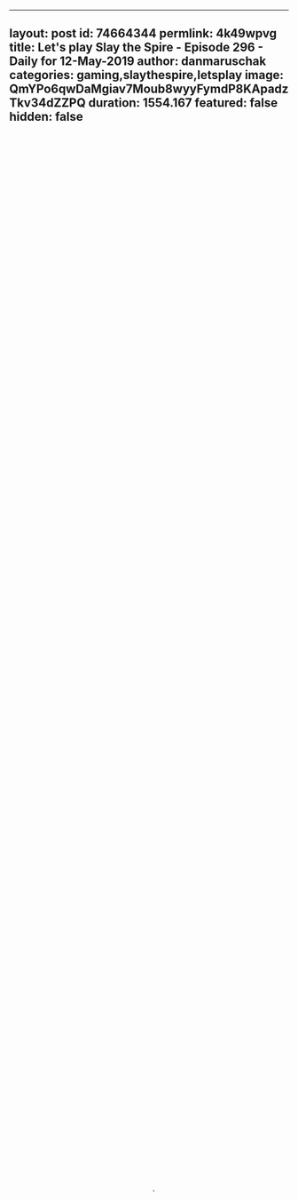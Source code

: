 
---
layout: post
id: 74664344
permlink: 4k49wpvg
title:  Let's play Slay the Spire - Episode 296 - Daily for 12-May-2019
author: danmaruschak
categories: gaming,slaythespire,letsplay
image: QmYPo6qwDaMgiav7Moub8wyyFymdP8KApadzTkv34dZZPQ
duration: 1554.167
featured: false
hidden: false
---
    
<video poster="https://snap1.d.tube/ipfs/QmYPo6qwDaMgiav7Moub8wyyFymdP8KApadzTkv34dZZPQ" autoplay="" id="player_html5_api" class="vjs-tech" style="width: 100%; height: 100%;" tabindex="-1" src="https://video.dtube.top/ipfs/QmZVzejByiAkkoiwPSoURfwEhUR44kjNUua4VMjLTcpGvD"></video>

A let's play video of Slay the Spire. This is a run of the "daily" for May 12, 2019. Slay the Spire is a "rogue lite" which has game mechanics like a deck-building tabletop game.

